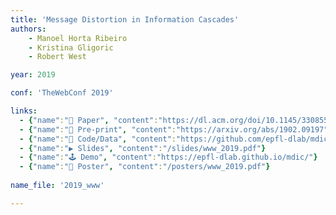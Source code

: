 ```yaml
---
title: 'Message Distortion in Information Cascades'
authors:
    - Manoel Horta Ribeiro
    - Kristina Gligoric
    - Robert West 

year: 2019

conf: 'TheWebConf 2019'

links:
  - {"name":"📜 Paper", "content":"https://dl.acm.org/doi/10.1145/3308558.3313531"}
  - {"name":"📄 Pre-print", "content":"https://arxiv.org/abs/1902.09197"}
  - {"name":"🔗️ Code/Data", "content":"https://github.com/epfl-dlab/mdic"}
  - {"name":"▶️ Slides", "content":"/slides/www_2019.pdf"}
  - {"name":"🕹️ Demo", "content":"https://epfl-dlab.github.io/mdic/"}
  - {"name":"📃 Poster", "content":"/posters/www_2019.pdf"}
  
name_file: '2019_www'

---
```


